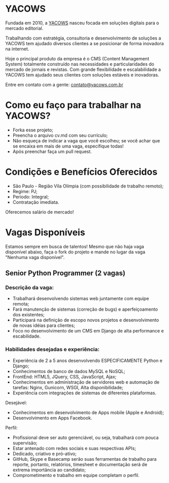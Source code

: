 # YACOWS

Fundada em 2010, a [YACOWS](http://www.yacows.com.br) nasceu focada em soluções digitais para o mercado editorial.

Trabalhando com estratégia, consultoria e desenvolvimento de soluções a YACOWS tem ajudado diversos clientes a se posicionar de forma inovadora na internet.

Hoje o principal produto da empresa é o CMS (Content Management System) totalmente construído nas necessidades e particularidades do mercado de jornais e revistas. Com grande flexibilidade e escalabilidade a YACOWS tem ajudado seus clientes com soluções estáveis e inovadoras.

Entre em contato com a gente: [contato@yacows.com.br](mailto:contato@yacows.com.br)

# Como eu faço para trabalhar na YACOWS?

* Forka esse projeto;
* Preencha o arquivo cv.md com seu currículo;
* Não esqueça de indicar a vaga que você escolheu; se você achar que se encaixa em mais de uma vaga, especifique todas!
* Após preenchar faça um pull request.


# Condições e Benefícios Oferecidos

* São Paulo - Região Vila Olímpia (com possibilidade de trabalho remoto);
* Regime: PJ;
* Período: Integral;
* Contratação imediata.

Oferecemos salário de mercado!


# Vagas Disponíveis

Estamos sempre em busca de talentos! Mesmo que não haja vaga disponível abaixo, faça o fork do projeto e mande no lugar da vaga "Nenhuma vaga disponível".


## Senior Python Programmer (2 vagas)

### Descrição da vaga:


* Trabalhará desenvolvendo sistemas web juntamente com equipe remota; 
* Fará manutenção de sistemas (correção de bugs) e aperfeiçoamento dos 
existentes; 
* Participará na definição de escopo novos projetos e desenvolvimento 
de novas idéias para clientes; 
* Foco no desenvolvimento de um CMS em Django de alta performance e escabilidade.

### Habilidades desejadas e experiência:

* Experiência de 2 a 5 anos desenvolvendo ESPECIFICAMENTE Python e Django; 
* Conhecimentos de banco de dados MySQL e NoSQL; 
* FrontEnd: HTML5, JQuery, CSS, JavaScript, Ajax; 
* Conhecimentos em administração de servidores web e automação de 
tarefas: Nginx, Gunicorn, WSGI, Alta disponibilidade; 
* Experiência com integrações de sistemas de diferentes plataformas.


Desejável:

* Conhecimentos em desenvolvimento de Apps mobile (Apple e Android);
* Desenvolvimento em Apps Facebook.


Perfil: 

* Profissional deve ser auto gerenciável, ou seja, trabalhará com 
pouca supervisão;
* Estar antenado com redes sociais e suas respectivas APIs;
* Dedicado, criativo e pró-ativo; 
* GitHub, Skype e Basecamp serão suas ferramentas de trabalho para 
reporte, portanto, relatórios, timesheet e documentação será de 
extrema importância ao candidato;
* Comprometimento e trabalho em equipe completam o perfil.